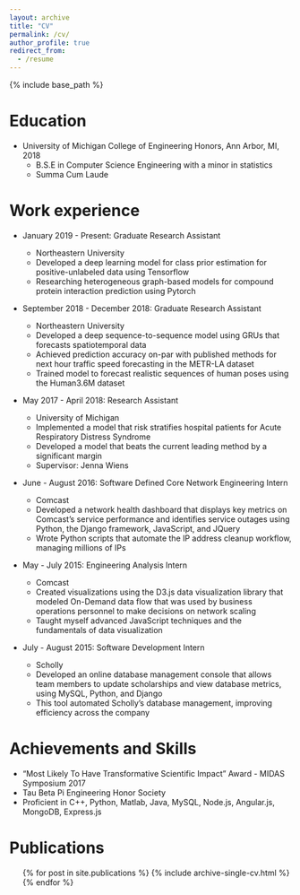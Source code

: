 ```yaml
---
layout: archive
title: "CV"
permalink: /cv/
author_profile: true
redirect_from:
  - /resume
---
```


{% include base_path %}

Education
======
* University of Michigan College of Engineering Honors, Ann Arbor, MI, 2018
  * B.S.E in Computer Science Engineering with a minor in statistics
  * Summa Cum Laude

Work experience
======
* January 2019 - Present: Graduate Research Assistant
  * Northeastern University
  * Developed a deep learning model for class prior estimation for positive-unlabeled data using Tensorflow
  * Researching heterogeneous graph-based models for compound protein interaction prediction using Pytorch

* September 2018 - December 2018: Graduate Research Assistant
  * Northeastern University
  * Developed a deep sequence-to-sequence model using GRUs that forecasts spatiotemporal data
  * Achieved prediction accuracy on-par with published methods for next hour traffic speed forecasting in the METR-LA dataset
  * Trained model to forecast realistic sequences of human poses using the Human3.6M dataset

* May 2017 - April 2018: Research Assistant
  * University of Michigan
  * Implemented a model that risk stratifies hospital patients for Acute Respiratory Distress Syndrome
  * Developed a model that beats the current leading method by a significant margin
  * Supervisor: Jenna Wiens

* June - August 2016: Software Defined Core Network Engineering Intern
  * Comcast
  * Developed a network health dashboard that displays key metrics on Comcast’s service performance and identifies service outages using Python, the Django framework, JavaScript, and JQuery
  * Wrote Python scripts that automate the IP address cleanup workflow, managing millions of IPs

* May - July 2015: Engineering Analysis Intern
  * Comcast
  * Created visualizations using the D3.js data visualization library that modeled On-Demand data flow
that was used by business operations personnel to make decisions on network scaling
  * Taught myself advanced JavaScript techniques and the fundamentals of data visualization

* July - August 2015: Software Development Intern
  * Scholly
  * Developed an online database management console that allows team members to update
scholarships and view database metrics, using MySQL, Python, and Django
  * This tool automated Scholly’s database management, improving efficiency across the company

Achievements and Skills
======
* “Most Likely To Have Transformative Scientific Impact” Award - MIDAS Symposium 2017
* Tau Beta Pi Engineering Honor Society
* Proficient in C++, Python, Matlab, Java, MySQL, Node.js, Angular.js, MongoDB, Express.js


Publications
======
  <ul>{% for post in site.publications %}
    {% include archive-single-cv.html %}
  {% endfor %}</ul>
<!--   
Talks
======
  <ul>{% for post in site.talks %}
    {% include archive-single-talk-cv.html %}
  {% endfor %}</ul>
  
Teaching
======
  <ul>{% for post in site.teaching %}
    {% include archive-single-cv.html %}
  {% endfor %}</ul>
  
Service and leadership
======
* Currently signed in to 43 different slack teams -->
